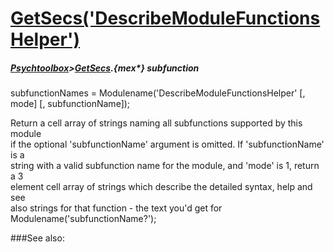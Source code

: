 # [GetSecs('DescribeModuleFunctionsHelper')](GetSecs-DescribeModuleFunctionsHelper) 
##### [Psychtoolbox](Psychtoolbox)>[GetSecs](GetSecs).{mex*} subfunction

subfunctionNames = Modulename('DescribeModuleFunctionsHelper' [, mode] [, subfunctionName]);

Return a cell array of strings naming all subfunctions supported by this module  
if the optional 'subfunctionName' argument is omitted. If 'subfunctionName' is a  
string with a valid subfunction name for the module, and 'mode' is 1, return a 3  
element cell array of strings which describe the detailed syntax, help and see  
also strings for that function - the text you'd get for  
Modulename('subfunctionName?');   


###See also:

